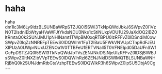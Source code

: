 # haha
haha
dm1lc3M6Ly9ldzBLSUNBaWRpSTZJQ0l5SWl3TkNpQWdJbkJ6SWpvZ0l1VzN0T2lsdnlEbWtyaHVaWFJtYkdsNDU3Nks1cStiNUxpVDU1U29JaXdOQ2lBZ0ltRmtaQ0k2SUNJMU1pNHlNamt1TWpBM0xqRTBPU0lzRFFvZ0lDSndiM0owSWpvZ0lqZzNNREFpTEEwS0lDQWlhV1FpT2lBaU5FWkVNVUpCTnpRdFJEUXlPUzA0UWprNUxUZENOa1V0TTBFeU1ERTVNall5T0VFNElpd05DaUFnSW1GcFpDSTZJQ0l5SWl3TkNpQWdJbTVsZENJNklDSjNjeUlzRFFvZ0lDSjBlWEJsSWpvZ0ltNXZibVVpTEEwS0lDQWlhRzl6ZENJNklDSWlMQTBLSUNBaWNHRjBhQ0k2SUNJdmRtbGtaVzhpTEEwS0lDQWlkR3h6SWpvZ0lpSU5DbjA9Cg==

